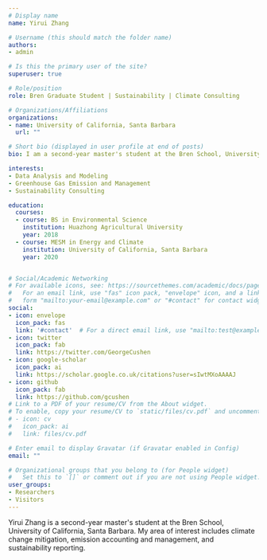 ```yaml
---
# Display name
name: Yirui Zhang

# Username (this should match the folder name)
authors:
- admin

# Is this the primary user of the site?
superuser: true

# Role/position
role: Bren Graduate Student | Sustainability | Climate Consulting

# Organizations/Affiliations
organizations:
- name: University of California, Santa Barbara
  url: ""

# Short bio (displayed in user profile at end of posts)
bio: I am a second-year master's student at the Bren School, University of California, Santa Barbara. My area of interest includes climate change mitigation, emission accounting and management, and sustainability reporting.

interests:
- Data Analysis and Modeling
- Greenhouse Gas Emission and Management
- Sustainability Consulting

education:
  courses:
  - course: BS in Environmental Science
    institution: Huazhong Agricultural University
    year: 2018
  - course: MESM in Energy and Climate
    institution: University of California, Santa Barbara
    year: 2020


# Social/Academic Networking
# For available icons, see: https://sourcethemes.com/academic/docs/page-builder/#icons
#   For an email link, use "fas" icon pack, "envelope" icon, and a link in the
#   form "mailto:your-email@example.com" or "#contact" for contact widget.
social:
- icon: envelope
  icon_pack: fas
  link: '#contact'  # For a direct email link, use "mailto:test@example.org".
- icon: twitter
  icon_pack: fab
  link: https://twitter.com/GeorgeCushen
- icon: google-scholar
  icon_pack: ai
  link: https://scholar.google.co.uk/citations?user=sIwtMXoAAAAJ
- icon: github
  icon_pack: fab
  link: https://github.com/gcushen
# Link to a PDF of your resume/CV from the About widget.
# To enable, copy your resume/CV to `static/files/cv.pdf` and uncomment the lines below.
# - icon: cv
#   icon_pack: ai
#   link: files/cv.pdf

# Enter email to display Gravatar (if Gravatar enabled in Config)
email: ""

# Organizational groups that you belong to (for People widget)
#   Set this to `[]` or comment out if you are not using People widget.
user_groups:
- Researchers
- Visitors
---
```


Yirui Zhang is a second-year master's student at the Bren School, University of California, Santa Barbara. My area of interest includes climate change mitigation, emission accounting and management, and sustainability reporting.
